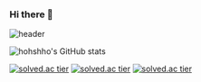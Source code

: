 ### Hi there 👋

![header](https://capsule-render.vercel.app/api?type=wave&color=auto&height=300&section=header&text=hohshho&fontSize=90)

![hohshho's GitHub stats](https://github-readme-stats.vercel.app/api?username=hohshho&show_icons=true&theme=dracula)

[![solved.ac tier](http://mazassumnida.wtf/api/generate_badge?boj=tkdgur8377)](https://solved.ac/tkdgur8377)
[![solved.ac tier](http://mazassumnida.wtf/api/v2/generate_badge?boj=tkdgur8377)](https://solved.ac/tkdgur8377)
[![solved.ac tier](http://mazassumnida.wtf/api/mini/generate_badge?boj=tkdgur8377)](https://solved.ac/tkdgur8377)
